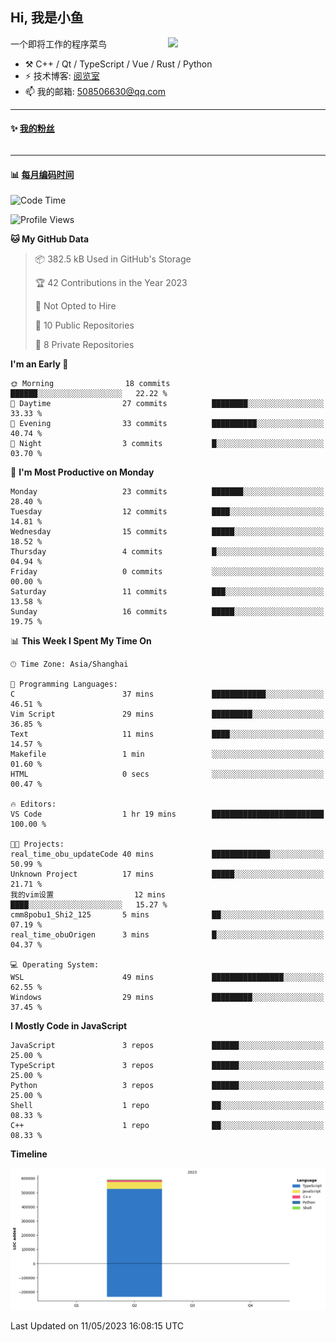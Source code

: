 <!--
**小鱼/小鱼** is a ✨ _special_ ✨ repository because its `README.md` (this file) appears on your GitHub profile.

Here are some ideas to get you started:

- 🔭 I’m currently working on ...
- 🌱 I’m currently learning ...
- 👯 I’m looking to collaborate on ...
- 🤔 I’m looking for help with ...
- 💬 Ask me about ...
- 📫 How to reach me: ...
- 😄 Pronouns: ...
- ⚡ Fun fact: ...
-->

## Hi, 我是小鱼

[<img align="right" width="50%" src="https://github-readme-stats-ouuan.vercel.app/api?username=XiaoYuer2022&show_icons=true">](https://metrics.lecoq.io/xlz122#gh-light-mode-only)

一个即将工作的程序菜鸟

-   :hammer_and_pick: C++ / Qt / TypeScript / Vue / Rust / Python
-   ⚡ 技术博客: [阅览室](https://haoxx.netlify.app/)
-   📫 我的邮箱: 508506630@qq.com

---

#### :sparkles: [我的粉丝](https://github.com/XiaoYuer2022?tab=followers)

<!--START_SECTION:followers-->
<table>
  </tr>
</table>
<!--END_SECTION:followers-->

---

#### :bar_chart: [每月编码时间](https://github.com/muety/wakapi)

<!--START_SECTION:waka-->
![Code Time](http://img.shields.io/badge/Code%20Time-10%20hrs%208%20mins-blue)

![Profile Views](http://img.shields.io/badge/Profile%20Views-53-blue)

**🐱 My GitHub Data** 

> 📦 382.5 kB Used in GitHub's Storage 
 > 
> 🏆 42 Contributions in the Year 2023
 > 
> 🚫 Not Opted to Hire
 > 
> 📜 10 Public Repositories 
 > 
> 🔑 8 Private Repositories 
 > 
**I'm an Early 🐤** 

```text
🌞 Morning                18 commits          ██████░░░░░░░░░░░░░░░░░░░   22.22 % 
🌆 Daytime                27 commits          ████████░░░░░░░░░░░░░░░░░   33.33 % 
🌃 Evening                33 commits          ██████████░░░░░░░░░░░░░░░   40.74 % 
🌙 Night                  3 commits           █░░░░░░░░░░░░░░░░░░░░░░░░   03.70 % 
```
📅 **I'm Most Productive on Monday** 

```text
Monday                   23 commits          ███████░░░░░░░░░░░░░░░░░░   28.40 % 
Tuesday                  12 commits          ████░░░░░░░░░░░░░░░░░░░░░   14.81 % 
Wednesday                15 commits          █████░░░░░░░░░░░░░░░░░░░░   18.52 % 
Thursday                 4 commits           █░░░░░░░░░░░░░░░░░░░░░░░░   04.94 % 
Friday                   0 commits           ░░░░░░░░░░░░░░░░░░░░░░░░░   00.00 % 
Saturday                 11 commits          ███░░░░░░░░░░░░░░░░░░░░░░   13.58 % 
Sunday                   16 commits          █████░░░░░░░░░░░░░░░░░░░░   19.75 % 
```


📊 **This Week I Spent My Time On** 

```text
🕑︎ Time Zone: Asia/Shanghai

💬 Programming Languages: 
C                        37 mins             ████████████░░░░░░░░░░░░░   46.51 % 
Vim Script               29 mins             █████████░░░░░░░░░░░░░░░░   36.85 % 
Text                     11 mins             ████░░░░░░░░░░░░░░░░░░░░░   14.57 % 
Makefile                 1 min               ░░░░░░░░░░░░░░░░░░░░░░░░░   01.60 % 
HTML                     0 secs              ░░░░░░░░░░░░░░░░░░░░░░░░░   00.47 % 

🔥 Editors: 
VS Code                  1 hr 19 mins        █████████████████████████   100.00 % 

🐱‍💻 Projects: 
real_time_obu_updateCode 40 mins             █████████████░░░░░░░░░░░░   50.99 % 
Unknown Project          17 mins             █████░░░░░░░░░░░░░░░░░░░░   21.71 % 
我的vim设置                  12 mins             ████░░░░░░░░░░░░░░░░░░░░░   15.27 % 
cmm8pobu1_Shi2_125       5 mins              ██░░░░░░░░░░░░░░░░░░░░░░░   07.19 % 
real_time_obuOrigen      3 mins              █░░░░░░░░░░░░░░░░░░░░░░░░   04.37 % 

💻 Operating System: 
WSL                      49 mins             ████████████████░░░░░░░░░   62.55 % 
Windows                  29 mins             █████████░░░░░░░░░░░░░░░░   37.45 % 
```

**I Mostly Code in JavaScript** 

```text
JavaScript               3 repos             ██████░░░░░░░░░░░░░░░░░░░   25.00 % 
TypeScript               3 repos             ██████░░░░░░░░░░░░░░░░░░░   25.00 % 
Python                   3 repos             ██████░░░░░░░░░░░░░░░░░░░   25.00 % 
Shell                    1 repo              ██░░░░░░░░░░░░░░░░░░░░░░░   08.33 % 
C++                      1 repo              ██░░░░░░░░░░░░░░░░░░░░░░░   08.33 % 
```



**Timeline**

![Lines of Code chart](https://raw.githubusercontent.com/XiaoYuer2022/XiaoYuer2022/main/assets/bar_graph.png)


 Last Updated on 11/05/2023 16:08:15 UTC
<!--END_SECTION:waka-->
